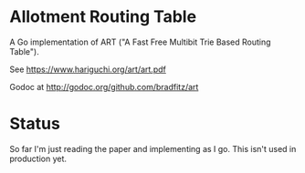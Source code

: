 # Allotment Routing Table

A Go implementation of ART ("A Fast Free Multibit Trie Based Routing Table").

See https://www.hariguchi.org/art/art.pdf

Godoc at http://godoc.org/github.com/bradfitz/art

# Status

So far I'm just reading the paper and implementing as I go. This isn't
used in production yet.
